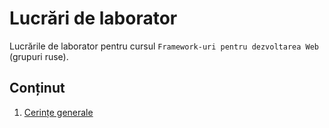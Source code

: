 # Lucrări de laborator

Lucrările de laborator pentru cursul `Framework-uri pentru dezvoltarea Web` (grupuri ruse).

## Conținut

1. [Cerințe generale](lab_guidelines.md)